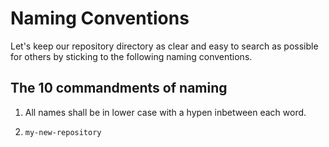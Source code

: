 # Naming Conventions
Let's keep our repository directory as clear and easy to search as possible for others by sticking to the following naming conventions.

## The 10 commandments of naming
1. All names shall be in lower case with a hypen inbetween each word.
2. ```
   my-new-repository
   ```
